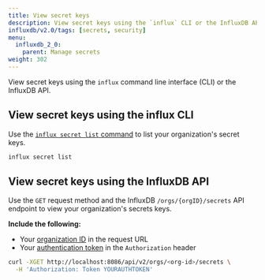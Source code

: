 ```yaml
---
title: View secret keys
description: View secret keys using the `influx` CLI or the InfluxDB API.
influxdb/v2.0/tags: [secrets, security]
menu:
  influxdb_2_0:
    parent: Manage secrets
weight: 302
---
```


View secret keys using the `influx` command line interface (CLI) or the InfluxDB API.

## View secret keys using the influx CLI
Use the [`influx secret list` command](/influxdb/v2.0/reference/cli/influx/secret/list/)
to list your organization's secret keys.

```sh
influx secret list
```

## View secret keys using the InfluxDB API
Use the `GET` request method and the InfluxDB `/orgs/{orgID}/secrets` API endpoint
to view your organization's secrets keys.

**Include the following:**

- Your [organization ID](/influxdb/v2.0/organizations/view-orgs/#view-your-organization-id) in the request URL
- Your [authentication token](/influxdb/v2.0/security/tokens/view-tokens/) in the `Authorization` header

<!-- -->
```sh
curl -XGET http://localhost:8086/api/v2/orgs/<org-id>/secrets \
  -H 'Authorization: Token YOURAUTHTOKEN'
```
